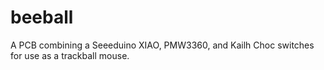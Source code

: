 # beeball

A PCB combining a Seeeduino XIAO, PMW3360, and Kailh Choc switches for use as a trackball mouse.
